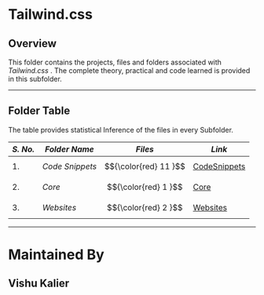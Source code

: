 # Tailwind.css

## Overview

This folder contains the projects, files and folders associated with *Tailwind.css* . The complete theory, practical and code learned is provided in this subfolder.

------

## Folder Table

The table provides statistical Inference of the files in every Subfolder.

| ***S. No.*** | ***Folder Name*** | ***Files*** | ***Link***
|-|-|-|-|
| 1. | *Code Snippets* | $${\color{red} 11 }$$ | [CodeSnippets](https://github.com/VishuKalier2003/Web-Development/tree/main/Tailwind/Code%20Snippets)  |
| 2. | *Core* | $${\color{red} 1 }$$ | [Core](https://github.com/VishuKalier2003/Web-Development/tree/main/Tailwind/Core) |
| 3. | *Websites* | $${\color{red} 2 }$$ | [Websites](https://github.com/VishuKalier2003/Web-Development/tree/main/Tailwind/Webpages)

------


# Maintained By
## Vishu Kalier
